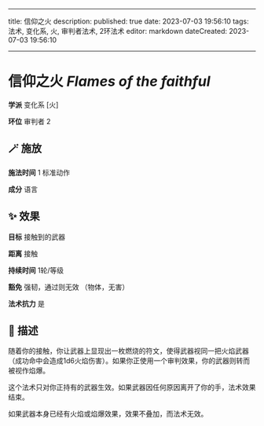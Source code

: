 
---
title: 信仰之火
description: 
published: true
date: 2023-07-03 19:56:10
tags: 法术, 变化系, 火, 审判者法术, 2环法术
editor: markdown
dateCreated: 2023-07-03 19:56:10

---

# **信仰之火** *Flames of the faithful*

**学派** 变化系 \[火\] 

**环位** 审判者 2

## 🪄 施放

**施法时间** 1 标准动作

**成分** 语言

## ✨ 效果 

**目标** 接触到的武器 

**距离** 接触  

**持续时间** 1轮/等级 

**豁免** 强韧，通过则无效 （物体，无害）

**法术抗力** 是

## 📖 描述

随着你的接触，你让武器上显现出一枚燃烧的符文，使得武器视同一把火焰武器 （成功命中会造成1d6火焰伤害）。如果你正使用一个审判效果，你的武器则转而被视作焰爆。

这个法术只对你正持有的武器生效。如果武器因任何原因离开了你的手，法术效果结束。

如果武器本身已经有火焰或焰爆效果，效果不叠加，而法术无效。
    